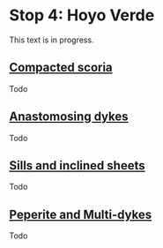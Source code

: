 
# Stop 4: Hoyo Verde

This text is in progress.

## [Compacted scoria](./#hoyoverdecliffa)

Todo

## [Anastomosing dykes](./#hoyoverdecliffb)

Todo

## [Sills and inclined sheets](./#hoyoverdecliffc)

Todo

## [Peperite and Multi-dykes](./#hoyoverdecliffd)

Todo



